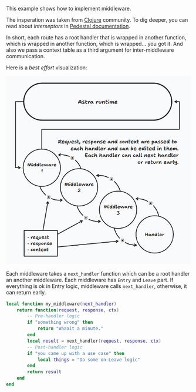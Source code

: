 This example shows how to implement middleware.

The insperation was taken from [Clojure](https://clojure.org/) community. To dig deeper, you can read about *interseptors* in [Pedestal documentation](https://pedestal.io/pedestal/0.7/guides/what-is-an-interceptor.html#_queue_and_stack).


In short, each route has a root handler that is wrapped in another function, which is wrapped in another function, which is wrapped... you got it. And also we pass a context table as a third argument for inter-middleware communication.

Here is a *best effort* visualization:

![Astra Middleware visualisation](Astra_Middleware_Visualization.png)


Each middleware takes a `next_handler` function which can be a root handler an another middleware.
Each middleware has `Entry` and `Leave` part. If everything is ok in Entry logic, middleware calls `next_handler`, otherwise, it can return early.

```lua
local function my_middleware(next_handler)
    return function(request, response, ctx)
        -- Pre-handler logic
        if "something wrong" then
            return "Waaait a minute."
        end
        local result = next_handler(request, response, ctx)
        -- Post-handler logic
        if "you came up with a use case" then
            local things = "Do some on-Leave logic"
        end
        return result
    end
end
```
